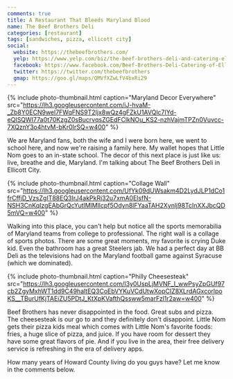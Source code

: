 ```yaml
---
comments: true
title: A Restaurant That Bleeds Maryland Blood
name: The Beef Brothers Deli
categories: [restaurant]
tags: [sandwiches, pizza, ellicott city]
social:
  website: https://thebeefbrothers.com/
  yelp: https://www.yelp.com/biz/the-beef-brothers-deli-and-catering-ellicott-city-2
  facebook: https://www.facebook.com/Beef-Brothers-Deli-Catering-of-Ellicott-City-182820738417762/
  twitter: https://twitter.com/thebeefbrothers
  gmap: https://goo.gl/maps/QMVfXZwLfV4bxRi29
---
```


{%
  include photo-thumbnail.html 
  caption="Maryland Decor Everywhere"
  src="https://lh3.googleusercontent.com/iJ-hvaM-_Zb8Y0ECN9wel7FWqFNS9T2Ijx8wQz4gFZkU1AVQlc7IYd-eQISQWI77a0t70KzgZ0sBucrvqsZGEdFClkNOu_KS2-nzhVajmTPZn0Vuvcc-7XQznY3o4htvM-bKr0IrSQ=w400"
%}

We are Maryland fans, both the wife and I were born here, we went to school here, and now we're raising a family here. My wallet hopes that Little Nom goes to an in-state school. The decor of this next place is just like us: live, breathe and die, Maryland. I'm talking about The Beef Brothers Deli in Ellicott City.

{%
  include photo-thumbnail.html 
  caption="Collage Wall"
  src="https://lh3.googleusercontent.com/UfYk09dUWsakm4D2LydJLP1dCo1frCffjD_VzsZgIT88EQ3IrJ4akPkRj32u7xmA0ElsfN-NSH3CnKqIzgEAbGrQcYutlMlMllcpf5Odyn8lFYaaTAH2Xynlj98TcInXXJbcQD5mVQ=w400"
%}

Walking into this place, you can't help but notice all the sports memorabilia of Maryland teams from college to professional. The right wall is a collage of sports photos. There are some great moments, my favorite is crying Duke kid. Even the bathroom has a great Steelers jab. We had a perfect day at BB Deli as the televisions had on the Maryland football game against Syracuse (which we dominated).

{%
  include photo-thumbnail.html 
  caption="Philly Cheesesteak"
  src="https://lh3.googleusercontent.com/I3y0UspLjMVNF_I_wwPsyZpGUf97cb2ZgyMxhWT1dd9C49haltEQ3CoEbVYKuVCdUtwXopCIZ8XLrdAGxcorlpoKS__TBurUfKjTAEiZU5PDtJ_KtXpKVafthQssww5marFzl1r2aw=w400"
%}

Beef Brothers has never disappointed in the food. Great subs and pizza. The cheesesteak is our go to and they definitely don't disappoint. Little Nom gets their pizza kids meal which comes with Little Nom's favorite foods: fries, a huge slice of pizza, and juice. If you have room for dessert they have some great flavors of pie. And if you live in the area, their free delivery service is refreshing in the era of delivery apps.

How many years of Howard County living do you guys have? Let me know in the comments below.